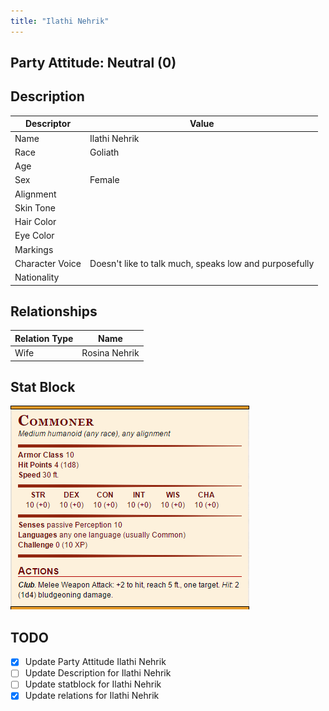 ```yaml
---
title: "Ilathi Nehrik"
---
```



## Party Attitude: Neutral (0)

## Description

| Descriptor      | Value                     |
| --------------- | ------------------------- |
| Name            | Ilathi Nehrik             |
| Race            | Goliath                   |
| Age             |                           |
| Sex             | Female                    |
| Alignment       |                           |
| Skin Tone       |                           |
| Hair Color      |                           |
| Eye Color       |                           |
| Markings        |                           |
| Character Voice | Doesn't like to talk much, speaks low and purposefully |
| Nationality     |                           |                |                           |

## Relationships
| Relation Type | Name |
| ------------- | ---- |
| Wife          | Rosina Nehrik     |

## Stat Block
![commoner_stat_block](Attatchments/commoner_stat_block.png)
## TODO

- [x] Update Party Attitude Ilathi Nehrik
- [ ] Update Description for Ilathi Nehrik
- [ ] Update statblock for Ilathi Nehrik
- [x] Update relations for Ilathi Nehrik